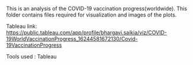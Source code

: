 This is an analysis of the COVID-19 vaccination progress(worldwide). This folder contains files required for visualization and images of the plots.

Tableau link: https://public.tableau.com/app/profile/bhargavi.saikia/viz/COVID-19WorldVaccinationProgress_16244581672130/Covid-19VaccinationProgress

Tools used : Tableau